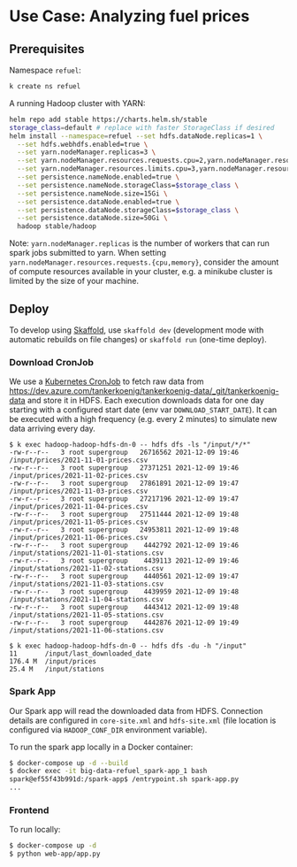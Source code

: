 # Use Case: Analyzing fuel prices

## Prerequisites

Namespace `refuel`:
```bash
k create ns refuel
```

A running Hadoop cluster with YARN:

```bash
helm repo add stable https://charts.helm.sh/stable
storage_class=default # replace with faster StorageClass if desired 
helm install --namespace=refuel --set hdfs.dataNode.replicas=1 \
  --set hdfs.webhdfs.enabled=true \
  --set yarn.nodeManager.replicas=3 \
  --set yarn.nodeManager.resources.requests.cpu=2,yarn.nodeManager.resources.requests.memory=4Gi \
  --set yarn.nodeManager.resources.limits.cpu=3,yarn.nodeManager.resources.limits.memory=6Gi \
  --set persistence.nameNode.enabled=true \
  --set persistence.nameNode.storageClass=$storage_class \
  --set persistence.nameNode.size=15Gi \
  --set persistence.dataNode.enabled=true \
  --set persistence.dataNode.storageClass=$storage_class \
  --set persistence.dataNode.size=50Gi \
  hadoop stable/hadoop
```

Note: `yarn.nodeManager.replicas` is the number of workers that can run spark jobs submitted to yarn.
When setting `yarn.nodeManager.resources.requests.{cpu,memory}`, consider the amount of compute resources available in your cluster,
e.g. a minikube cluster is limited by the size of your machine.

## Deploy

To develop using [Skaffold](https://skaffold.dev/), use `skaffold dev` (development mode with automatic rebuilds on file changes) or `skaffold run` (one-time deploy).

### Download CronJob

We use a [Kubernetes CronJob](https://kubernetes.io/docs/concepts/workloads/controllers/cron-jobs/) to fetch raw data from https://dev.azure.com/tankerkoenig/tankerkoenig-data/_git/tankerkoenig-data and store it in HDFS.
Each execution downloads data for one day starting with a configured start date (env var `DOWNLOAD_START_DATE`). It can be executed with a high frequency (e.g. every 2 minutes) to simulate new data arriving every day.

```
$ k exec hadoop-hadoop-hdfs-dn-0 -- hdfs dfs -ls "/input/*/*"
-rw-r--r--   3 root supergroup   26716562 2021-12-09 19:46 /input/prices/2021-11-01-prices.csv
-rw-r--r--   3 root supergroup   27371251 2021-12-09 19:46 /input/prices/2021-11-02-prices.csv
-rw-r--r--   3 root supergroup   27861891 2021-12-09 19:47 /input/prices/2021-11-03-prices.csv
-rw-r--r--   3 root supergroup   27217196 2021-12-09 19:47 /input/prices/2021-11-04-prices.csv
-rw-r--r--   3 root supergroup   27511444 2021-12-09 19:48 /input/prices/2021-11-05-prices.csv
-rw-r--r--   3 root supergroup   24953811 2021-12-09 19:48 /input/prices/2021-11-06-prices.csv
-rw-r--r--   3 root supergroup    4442792 2021-12-09 19:46 /input/stations/2021-11-01-stations.csv
-rw-r--r--   3 root supergroup    4439113 2021-12-09 19:46 /input/stations/2021-11-02-stations.csv
-rw-r--r--   3 root supergroup    4440561 2021-12-09 19:47 /input/stations/2021-11-03-stations.csv
-rw-r--r--   3 root supergroup    4439959 2021-12-09 19:48 /input/stations/2021-11-04-stations.csv
-rw-r--r--   3 root supergroup    4443412 2021-12-09 19:48 /input/stations/2021-11-05-stations.csv
-rw-r--r--   3 root supergroup    4442876 2021-12-09 19:49 /input/stations/2021-11-06-stations.csv

$ k exec hadoop-hadoop-hdfs-dn-0 -- hdfs dfs -du -h "/input"
11       /input/last_downloaded_date
176.4 M  /input/prices
25.4 M   /input/stations
```

### Spark App

Our Spark app will read the downloaded data from HDFS.
Connection details are configured in `core-site.xml` and `hdfs-site.xml` (file location is configured via `HADOOP_CONF_DIR` environment variable).

To run the spark app locally in a Docker container:
```bash
$ docker-compose up -d --build
$ docker exec -it big-data-refuel_spark-app_1 bash
spark@ef55f43b991d:/spark-app$ /entrypoint.sh spark-app.py
...
```

### Frontend

To run locally:
```bash
$ docker-compose up -d
$ python web-app/app.py
```
